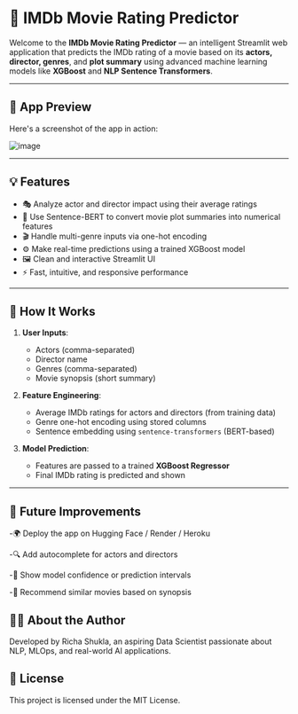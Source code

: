 # 🎥 IMDb Movie Rating Predictor

Welcome to the **IMDb Movie Rating Predictor** — an intelligent Streamlit web application that predicts the IMDb rating of a movie based on its **actors, director, genres**, and **plot summary** using advanced machine learning models like **XGBoost** and **NLP Sentence Transformers**.

---

## 📸 App Preview

Here's a screenshot of the app in action:

![image](https://github.com/user-attachments/assets/2010cc81-475e-4696-ab11-0d46a01f3d5a)

---

## 💡 Features

- 🎭 Analyze actor and director impact using their average ratings
- 🧠 Use Sentence-BERT to convert movie plot summaries into numerical features
- 🎬 Handle multi-genre inputs via one-hot encoding
- ⚙️ Make real-time predictions using a trained XGBoost model
- 🖼️ Clean and interactive Streamlit UI
- ⚡ Fast, intuitive, and responsive performance

---

## 🧠 How It Works

1. **User Inputs**:
   - Actors (comma-separated)
   - Director name
   - Genres (comma-separated)
   - Movie synopsis (short summary)

2. **Feature Engineering**:
   - Average IMDb ratings for actors and directors (from training data)
   - Genre one-hot encoding using stored columns
   - Sentence embedding using `sentence-transformers` (BERT-based)

3. **Model Prediction**:
   - Features are passed to a trained **XGBoost Regressor**
   - Final IMDb rating is predicted and shown

---

## 🌟 Future Improvements
 -🌍 Deploy the app on Hugging Face / Render / Heroku

 -🔍 Add autocomplete for actors and directors

 -🎯 Show model confidence or prediction intervals

 -🎥 Recommend similar movies based on synopsis

## 🙋‍♀️ About the Author
Developed by Richa Shukla, an aspiring Data Scientist passionate about NLP, MLOps, and real-world AI applications. 

## 📜 License
This project is licensed under the MIT License.
